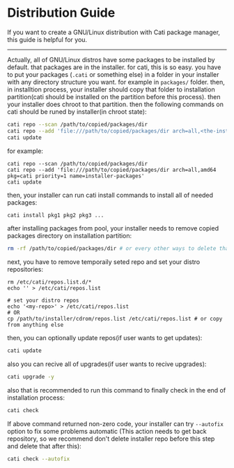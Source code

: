 # Distribution Guide

If you want to create a GNU/Linux distribution with Cati package manager, this guide is helpful for you.

---

Actually, all of GNU/Linux distros have some packages to be installed by default. that packages are in the installer.
for cati, this is so easy. you have to put your packages (`.cati` or something else) in a folder in your installer with any directory structure you want.
for example in `packages/` folder. then, in installtion process, your installer should copy that folder to installation partition(cati should be installed on the partition before this process). then your installer does chroot to that partition. then the following commands on cati should be runed by installer(in chroot state):

```bash
cati repo --scan /path/to/copied/packages/dir
cati repo --add 'file:///path/to/copied/packages/dir arch=all,<the-installer-arch> pkg=cati(or anything else) priority=1 name=installer-packages'
cati update
```

for example:

```
cati repo --scan /path/to/copied/packages/dir
cati repo --add 'file:///path/to/copied/packages/dir arch=all,amd64 pkg=cati priority=1 name=installer-packages'
cati update
```

then, your installer can run cati install commands to install all of needed packages:

```bash
cati install pkg1 pkg2 pkg3 ...
```

after installing packages from pool, your installer needs to remove copied packages directory on installation partition:

```bash
rm -rf /path/to/copied/packages/dir # or every other ways to delete that
```

next, you have to remove temporaily seted repo and set your distro repositories:

```
rm /etc/cati/repos.list.d/*
echo '' > /etc/cati/repos.list

# set your distro repos
echo '<my-repo>' > /etc/cati/repos.list
# OR
cp /path/to/installer/cdrom/repos.list /etc/cati/repos.list # or copy from anything else
```

then, you can optionally update repos(if user wants to get updates):

```bash
cati update
```

also you can recive all of upgrades(if user wants to recive upgrades):

```bash
cati upgrade -y
```

also that is recommended to run this command to finally check in the end of installation process:

```bash
cati check
```

If above command returned non-zero code, your installer can try `--autofix` option to fix some problems automatic
(This action needs to get back repository, so we recommend don't delete installer repo before this step and delete that after this):

```bash
cati check --autofix
```
